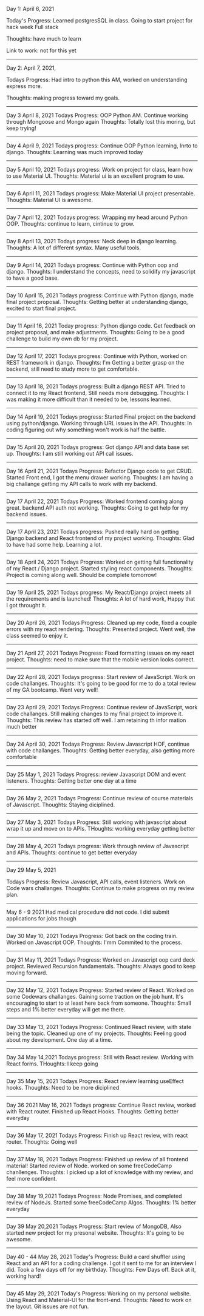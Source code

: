 Day 1: April 6, 2021 

Today's Progress: Learned postgresSQL in class. Going to start project for hack week Full stack

Thoughts: have much to learn

Link to work: not for this yet 


----------------------------------------------------------------------------------

Day 2: April 7, 2021,

Todays Progress: Had intro to python this AM, worked on understanding express more.

Thoughts: making progress toward my goals.

--------------------------------------------------------------------------------------

Day 3 April 8, 2021
Todays Progress: OOP Python AM. Continue working through Mongoose and Mongo again
Thoughts: Totally lost this moring, but keep trying!

--------------------------------------------------------------------------------------

Day 4 April 9, 2021
Todays progress: Continue OOP Python learning, Inrto to django.
Thoughts: Learning was much improved today

----------------------------------------------------------------------------------

Day 5 April 10, 2021
Todays progress: Work on project for class, learn how to use Material UI.
Thoughts: Material ui is an excellent program to use.

------------------------------------------------------------------------------------

Day 6 April 11, 2021
Todays progress: Make Material UI project presentable.
Thoughts: Material UI is awesome.

----------------------------------------------------------------------------------

Day 7 April 12, 2021
Todays progress: Wrapping my head around Python OOP. 
Thoughts: continue to learn, cintinue to grow.

-----------------------------------------------------------------------------------

Day 8 April 13, 2021
Todays progress: Neck deep in django learning.
Thoughts: A lot of different syntax. Many useful tools.

-----------------------------------------------------------------------------------

Day 9 April 14, 2021
Todays progress: Continue with Python oop and django.
Thoughts: I understand the concepts, need to solidify my javascript to have a good base.

-----------------------------------------------------------------------------------------

Day 10 April 15, 2021
Todays progress: Continue with Python django, made final project proposal.
Thoughts: Getting better at understanding django, excited to start final project.

---------------------------------------------------------------------------------------

Day 11 April 16, 2021
Today progress: Python django code. Get feedback on project proposal, and make adjustments.
Thoughts: Going to be a good challenge to build my own db for my project.

-------------------------------------------------------------------------------------------

Day 12 April 17, 2021
Todays progress: Continue with Python, worked on REST framework in django.
Thoughts: I'm Getting a better grasp on the backend, still need to study more to get comfortable.

---------------------------------------------------------------------------------------------------------

Day 13 April 18, 2021
Todays progress: Built a django REST API. Tried to connect it to my React frontend, Still needs more debugging.
Thoughts: I was making it more difficult than it needed to be, lessons learned.

-------------------------------------------------------------------------------------------------------------

Day 14 April 19, 2021
Todays progress: Started Final project on the backend using python/django. Working through URL issues in the API.
Thoughts: In coding figuring out why something won't work is half the battle.

----------------------------------------------------------------------------------------------------------

Day 15 April 20, 2021
Todays progress: Got django API and data base set up.
Thoughts: I am still working out API call issues.

--------------------------------------------------------------------------------------------------------

Day 16 April 21, 2021
Todays Progress: Refactor Django code to get CRUD. Started Front end, I got the menu drawer working.
Thoughts: I am having a big challange getting my API calls to work with my backend.

------------------------------------------------------------------------------------------------------------

Day 17 April 22, 2021
Todays Progress: Worked frontend coming along great. backend API auth not working. 
Thoughts: Going to get help for my backend issues.

______________________________________________________________________________________________________

Day 17 April 23, 2021
Todays progress: Pushed really hard on getting Django backend and  React frontend of my project working.
Thoughts: Glad to have had some help. Learning a lot.

--------------------------------------------------------------------------------------------------------------

Day 18 April 24, 2021
Todays Progress: Worked on getting full functionality of my React / Django project. Started styling react components.
Thoughts: Project is coming along well. Should be complete tomorrow!

----------------------------------------------------------------------------------------------------------

Day 19 April 25, 2021
Todays progress: My React/Django project meets all the requirements and is launched!
Thoughts: A lot of hard work, Happy that I got throught it.

----------------------------------------------------------------------------------------------------------

Day 20 April 26, 2021
Todays Progress: Cleaned up my code, fixed a couple errors with my react rendering.
Thoughts: Presented project. Went well, the class seemed to enjoy it.

---------------------------------------------------------------------------------------------------------

Day 21 April 27, 2021
Todays Progress: Fixed formatting issues on my react project.
Thoughts: need to make sure that the mobile version looks correct.

-------------------------------------------------------------------------------------------------------------

Day 22 April 28, 2021
Todays progress: Start review of JavaScript. Work on code challanges.
Thoughts: It's going to be good for me to do a total review of my GA bootcamp. Went very well!

---------------------------------------------------------------------------------------------------------

Day 23 April 29, 2021
Todays Progress: Continue review of JavaScript, work code challanges. Still making changes to my final project to improve it.
Thoughts: This review has started off well. I am retaining th infor mation much better

------------------------------------------------------------------------------------------------------------

Day 24 April 30, 2021
Todays Progress: Review Javascript HOF, continue with code challanges.
Thoughts: Getting better everyday, also getting more comfortable

-----------------------------------------------------------------------------------------------------------

Day 25 May 1, 2021
Todays Progress: review Javascript DOM and event listeners.
Thoughts: Getting better one day at a time

---------------------------------------------------------------------------------------------------------

Day 26 May 2, 2021
Todays Progress: Continue review of course materials of Javascript.
Thoughts: Staying diciplined.

---------------------------------------------------------------------------------------------------------

Day 27 May 3, 2021
Todays Progress: Still working with javascript about wrap it up and move on to APIs.
THoughts: working everyday getting better

-----------------------------------------------------------------------------------------------

Day 28 May 4, 2021
Todays progress: Work through review of Javascript and APIs.
Thoughts: continue to get better everyday

------------------------------------------------------------------------------------

Day 29 May 5, 2021

Todays Progress: Review Javascript, API calls, event listeners. Work on Code wars challanges.
Thoughts: Continue to make progress on my review plan.

----------------------------------------------------------------------------------------------

May 6 - 9 2021
Had medical procedure did not code. I did submit applications for jobs though

--------------------------------------------------------------------------------------------

Day 30 May 10, 2021
Todays Progress: Got back on the coding train. Worked on Javascript OOP.
Thoughts: I'mm Commited to the process.

---------------------------------------------------------------------------------------------

Day 31 May 11, 2021
Todays Progress: Worked on Javascript oop card deck project. Reviewed Recursion fundamentals.
Thoughts: Always good to keep moving forward.

------------------------------------------------------------------------------------------------

Day 32 May 12, 2021
Todays Progress: Started review of React. Worked on some Codewars challanges. Gaining some traction on the job hunt. It's encouraging to start to at least here back from someone.
Thoughts: Small steps and 1% better everyday will get me there.

---------------------------------------------------------------------------------------------

Day 33 May 13, 2021
Todays Progress: Continued React review, with state being the topic. Cleaned up one of my projects.
Thoughts: Feeling good about my development. One day at a time.

-------------------------------------------------------------------------------------------------------

Day 34 May 14,2021
Todays progress: Still with React review. Working with React forms.
THoughts: I keep going

---------------------------------------------------------------------------------------------------------

Day 35 May 15, 2021
Todays Progress: React review learning useEffect hooks.
Thoughts: Need to be more diciplined

-----------------------------------------------------------------------------------------------------

Day 36 2021 May 16, 2021
Todays progress: Continue React review, worked with React router. Finished up React Hooks.
Thoughts: Getting better everyday

----------------------------------------------------------------------------------------------------------

Day 36 May 17, 2021
Todays Progress: Finish up React review, with react router.
Thoughts: Going well

-------------------------------------------------------------------------------------------------------

Day 37 May 18, 2021
Todays Progress: Finished up review of all frontend material! Started review of Node. worked on some freeCodeCamp chanllenges.
Thoughts: I picked up a lot of knowledge with my review, and feel more confident.

---------------------------------------------------------------------------------------------------------

Day 38 May 19,2021
Todays Progress: Node Promises, and completed review of NodeJs. Started some freeCodeCamp Algos.
Thoughts: 1% better everyday

------------------------------------------------------------------------------------------------------------

Day 39 May 20,2021
Todays Progress: Start review of MongoDB, Also started new project for my presonal website.
Thoughts: It's going to be awesome.

-------------------------------------------------------------------------------------------------------------------------------

Day 40 - 44 May 28, 2021
Today's Progress: Build a card shuffler using React and an API for a coding challenge. I got it sent to me for an interview I did. Took a few days off for my birthday.
Thoughts: Few Days off. Back at it, working hard!

-----------------------------------------------------------------------------------------------------------------------------------------------

Day 45 May 29, 2021
Today's Progress: Working on my personal website. Using React and Material-UI for the front-end.
Thoughts: Need to work on the layout. Git issues are not fun.








